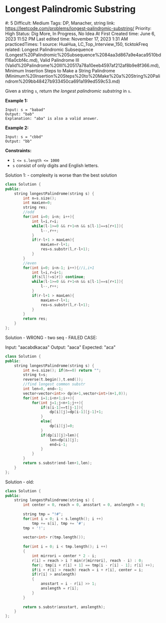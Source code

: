 # Longest Palindromic Substring

#: 5
Difficult: Medium
Tags: DP, Manacher, string
link: https://leetcode.com/problems/longest-palindromic-substring/
Priority: High
Status: Dig More, In Progress, No Idea At First
Created time: June 6, 2023 11:52 PM
Last edited time: November 17, 2023 1:31 AM
practicedTimes: 1
source: HuaHua, LC_Top_Interview_150, ticktokFreq
related: Longest Palindromic Subsequence (Longest%20Palindromic%20Subsequence%2084aa3d867a9e4aca9510bdf16a0cbf4c.md), Valid Palindrome III (Valid%20Palindrome%20III%20517a78a10eeb4597af212af8b9e8f366.md), Minimum Insertion Steps to Make a String Palindrome (Minimum%20Insertion%20Steps%20to%20Make%20a%20String%20Palindrom%209bb48427b933450ca691a199ed559c53.md)

Given a string `s`, return *the longest* *palindromic* *substring* in `s`.

**Example 1:**

```
Input: s = "babad"
Output: "bab"
Explanation: "aba" is also a valid answer.

```

**Example 2:**

```
Input: s = "cbbd"
Output: "bb"

```

**Constraints:**

- `1 <= s.length <= 1000`
- `s` consist of only digits and English letters.

Solution 1: - complexity is worse than the best solution

```cpp
class Solution {
public:
    string longestPalindrome(string s) {
        int n=s.size();
        int maxLen=0;
        string res;
        //odd
        for(int i=0; i<n; i++){
            int l=i,r=i;
            while(l-1>=0 && r+1<n && s[l-1]==s[r+1]){
                l--,r++;
            }
            if(r-l+1 > maxLen){
                maxLen=r-l+1;
                res=s.substr(l,r-l+1);
            }
        }
        //even
        for(int i=0; i<n-1; i++){//i,i+1
            int l=i,r=i+1;
            if(s[l]!=s[r]) continue;
            while(l-1>=0 && r+1<n && s[l-1]==s[r+1]){
                l--,r++;
            }
            if(r-l+1 > maxLen){
                maxLen=r-l+1;
                res=s.substr(l,r-l+1);
            }
        }
        return res;
    }
};
```

Solution - WRONG - two seq - FAILED CASE: 

Input: "aacabdkacaa"
Output: "aaca"
Expected: "aca"

```cpp
class Solution {
public:
    string longestPalindrome(string s) {
        int n=s.size(); if(n==0) return "";
        string t=s;
        reverse(t.begin(),t.end());
        //find longest common substr
        int len=0, end=-1;
        vector<vector<int>> dp(n+1,vector<int>(n+1,0));
        for(int i=1;i<n+1;i++){
            for(int j=1;j<n+1;j++){
                if(s[i-1]==t[j-1]){
                    dp[i][j]=dp[i-1][j-1]+1;
                }
                else{
                    dp[i][j]=0;
                }
                if(dp[i][j]>len){
                    len=dp[i][j];
                    end=i-1;
                }
            }
        }
        return s.substr(end-len+1,len);
    }
};
```

Solution - old:

```cpp
class Solution {
public:
    string longestPalindrome(string s) {
        int center = 0, reach = 0, ansstart = 0, anslength = 0;
        
        string tmp = "!#";
        for(int i = 0; i < s.length(); i ++)
            tmp += s[i], tmp += '#';
        tmp + '!';
        
        vector<int> r(tmp.length());
        
        for(int i = 0; i < tmp.length(); i ++)
        {
            int mirrori = center * 2 - i;
            r[i] = reach > i ? min(r[mirrori], reach - i) : 0;
            for(; tmp[i + r[i] + 1] == tmp[i - r[i] - 1]; r[i] ++);
            if(i + r[i] > reach) reach = i + r[i], center = i;
            if(r[i] > anslength)
            {
                ansstart = i - r[i] >> 1;
                anslength = r[i];
            }
        }
        
        return s.substr(ansstart, anslength);
    }
};
```